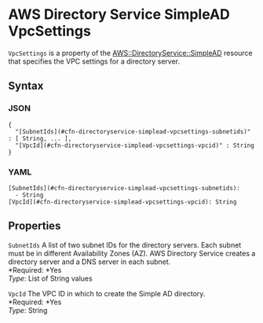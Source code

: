 # AWS Directory Service SimpleAD VpcSettings<a name="aws-properties-directoryservice-simplead-vpcsettings"></a>

`VpcSettings` is a property of the [AWS::DirectoryService::SimpleAD](aws-resource-directoryservice-simplead.md) resource that specifies the VPC settings for a directory server\.

## Syntax<a name="w3ab2c21c14d515b5"></a>

### JSON<a name="aws-properties-directoryservice-simplead-vpcsettings-syntax.json"></a>

```
{
  "[SubnetIds](#cfn-directoryservice-simplead-vpcsettings-subnetids)" : [ String, ... ],
  "[VpcId](#cfn-directoryservice-simplead-vpcsettings-vpcid)" : String
}
```

### YAML<a name="aws-properties-directoryservice-simplead-vpcsettings-syntax.yaml"></a>

```
[SubnetIds](#cfn-directoryservice-simplead-vpcsettings-subnetids):
  - String
[VpcId](#cfn-directoryservice-simplead-vpcsettings-vpcid): String
```

## Properties<a name="w3ab2c21c14d515b7"></a>

`SubnetIds`  <a name="cfn-directoryservice-simplead-vpcsettings-subnetids"></a>
A list of two subnet IDs for the directory servers\. Each subnet must be in different Availability Zones \(AZ\)\. AWS Directory Service creates a directory server and a DNS server in each subnet\.  
*Required: *Yes  
*Type*: List of String values

`VpcId`  <a name="cfn-directoryservice-simplead-vpcsettings-vpcid"></a>
The VPC ID in which to create the Simple AD directory\.  
*Required: *Yes  
*Type*: String